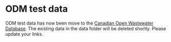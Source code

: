 # ODM test data

ODM test data has now been move to the [Canadian Open Wastewater Database](https://github.com/Big-Life-Lab/COWS). The existing data in the data folder will be deleted shortly. Please update your links.
